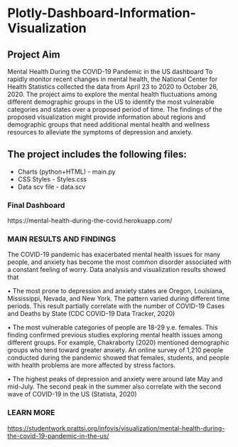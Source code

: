 # Plotly-Dashboard-Information-Visualization

<h2> Project Aim </h2> 

Mental Health During the COVID-19 Pandemic in the US dashboard
To rapidly monitor recent changes in mental health, the National Center for Health Statistics collected the data from April 23 to 2020 to October 26, 2020. The project aims to explore the mental health fluctuations among different demographic groups in the US to identify the most vulnerable categories and states over a proposed period of time. The findings of the proposed visualization might provide information about regions and demographic groups that need additional mental health and wellness resources to alleviate the symptoms of depression and anxiety.

<h2> The project includes the following files:</h2>

<ul>
  <li>Charts (python+HTML) - main.py</li>
  <li>CSS Styles - Styles.css</li>
  <li>Data scv file - data.scv</li>
</ul>

<h3 href="https://mental-health-during-the-covid.herokuapp.com/"> Final Dashboard </h3>
https://mental-health-during-the-covid.herokuapp.com/

<h3> MAIN RESULTS AND FINDINGS </h3>

The COVID-19 pandemic has exacerbated mental health issues for many people, and anxiety has become the most common disorder associated with a constant feeling of worry. Data analysis and visualization results showed that

• The most prone to depression and anxiety states are Oregon, Louisiana, Mississippi, Nevada, and New York. The pattern varied during different time periods. This result partially correlate with the number of COVID-19 Cases and Deaths by State (CDC COVID-19 Data Tracker, 2020)

• The most vulnerable categories of people are 18-29 y.e. females. This finding confirmed previous studies exploring mental health issues among different groups. For example, Chakraborty (2020) mentioned demographic groups who tend toward greater anxiety. An online survey of 1,210 people conducted during the pandemic showed that females, students, and people with health problems are more affected by stress factors.

• The highest peaks of depression and anxiety were around late May and mid-July. The second peak in the summer also correlate with the second wave of COVID-19 in the US (Statista, 2020)

<h3> LEARN MORE </h3>

https://studentwork.prattsi.org/infovis/visualization/mental-health-during-the-covid-19-pandemic-in-the-us/
